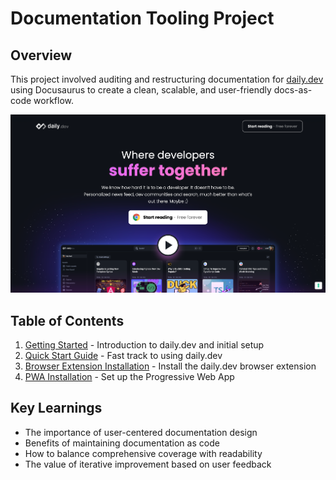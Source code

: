 # Documentation Tooling Project

## Overview
This project involved auditing and restructuring documentation for [daily.dev](https://daily.dev) using Docusaurus to create a clean, scalable, and user-friendly docs-as-code workflow.

![daily.dev homepage](../../static/img/daily-dev-homepage.png)

## Table of Contents

1. [Getting Started](getting-started) - Introduction to daily.dev and initial setup
2. [Quick Start Guide](guides/quick-start-guide) - Fast track to using daily.dev
3. [Browser Extension Installation](guides/browser-extension-installation-guide) - Install the daily.dev browser extension
4. [PWA Installation](guides/pwa-installation-guide) - Set up the Progressive Web App

## Key Learnings
- The importance of user-centered documentation design
- Benefits of maintaining documentation as code
- How to balance comprehensive coverage with readability
- The value of iterative improvement based on user feedback
